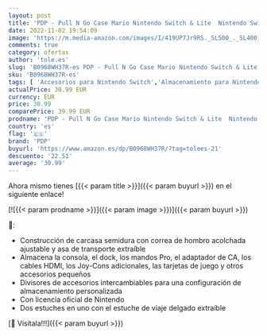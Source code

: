 ```yaml
---
layout: post
title: 'PDP - Pull N Go Case Mario Nintendo Switch & Lite  Nintendo Switch '
date: 2022-11-02 19:54:09
image: 'https://m.media-amazon.com/images/I/419UP7Jr9RS._SL500_._SL400_.jpg'
comments: true
category: ofertas
author: 'tole.es'
slug: 'B0968WH37R-es PDP - Pull N Go Case Mario Nintendo Switch & Lite Nintendo...'
sku: 'B0968WH37R-es'
tags: [ 'Accesorios para Nintendo Switch','Almacenamiento para Nintendo Switch','Fundas y almacenamiento para Nintendo Switch','Hardware y juegos para Nintendo Switch','Videojuegos','nintendo','pdp','🇪🇸', ]
actualPrice: 30.99 EUR
currency: EUR
price: 30.99
comparePrice: 39.99 EUR
prodname: 'PDP - Pull N Go Case Mario Nintendo Switch & Lite  Nintendo Switch '
country: 'es'
flag: '🇪🇸'
brand: 'PDP'
buyurl: 'https://www.amazon.es/dp/B0968WH37R/?tag=tolees-21'
descuento: '22.51'
average: '30.99'
---
```


Ahora mismo tienes [{{< param title >}}]({{< param buyurl >}}) en el siguiente enlace!

[![{{< param prodname >}}]({{< param image >}})]({{< param buyurl >}})

🔎:

- Construcción de carcasa semidura con correa de hombro acolchada ajustable y asa de transporte extraíble
- Almacena la consola, el dock, los mandos Pro, el adaptador de CA, los cables HDMI, los Joy-Cons adicionales, las tarjetas de juego y otros accesorios pequeños
- Divisores de accesorios intercambiables para una configuración de almacenamiento personalizada
- Con licencia oficial de Nintendo
- Dos estuches en uno con el estuche de viaje delgado extraíble

[🛒 Visítala!!!]({{< param buyurl >}})
